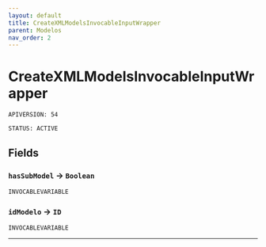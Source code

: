 ```yaml
---
layout: default
title: CreateXMLModelsInvocableInputWrapper
parent: Modelos
nav_order: 2
---
```


# CreateXMLModelsInvocableInputWrapper

`APIVERSION: 54`

`STATUS: ACTIVE`

## Fields

### `hasSubModel` → `Boolean`

`INVOCABLEVARIABLE`

### `idModelo` → `ID`

`INVOCABLEVARIABLE`

---
